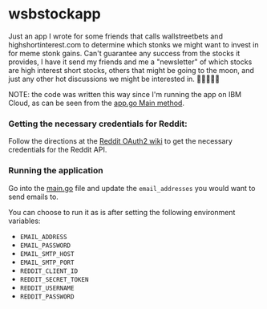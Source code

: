 # wsbstockapp
Just an app I wrote for some friends that calls wallstreetbets and highshortinterest.com to determine which stonks we might want to invest in for meme stonk gains.
Can't guarantee any success from the stocks it provides, I have it send my friends and me a "newsletter" of which stocks are high interest short stocks,
others that might be going to the moon, and just any other hot discussions we might be interested in. 💪🦍💎🙌🚀

NOTE: the code was written this way since I'm running the app on IBM Cloud, as can be seen from the [app.go Main method](app.go#L305-L312).

### Getting the necessary credentials for Reddit:
Follow the directions at the [Reddit OAuth2 wiki](https://github.com/reddit-archive/reddit/wiki/OAuth2) to get the necessary credentials for the Reddit API.

### Running the application
Go into the [main.go](main.go) file and update the `email_addresses` you would want to send emails to.

You can choose to run it as is after setting the following environment variables:
- `EMAIL_ADDRESS`
- `EMAIL_PASSWORD`
- `EMAIL_SMTP_HOST`
- `EMAIL_SMTP_PORT`
- `REDDIT_CLIENT_ID`
- `REDDIT_SECRET_TOKEN`
- `REDDIT_USERNAME`
- `REDDIT_PASSWORD`